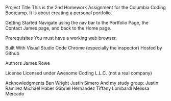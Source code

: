Project Title
This is the 2nd Homework Assignment for the Columbia Coding Bootcamp. It is about creating a personal portfolio.

Getting Started
Navigate using the nav bar to the Portfolio Page, the Contact James page, and back to the Home page.

Prerequisites
You must have a working web browser.

Built With
Visual Studio Code
Chrome (especially the inspector)
Hosted by Github

Authors
James Rowe

License
Licensed under Awesome Coding L.L.C. (not a real company)

Acknowledgments
Ben Wright
Justin Simero
And my study group:
Justin Ramirez
Michael Haber
Gabriel Hernandez
Tiffany Lombardi
Melissa Mercado
